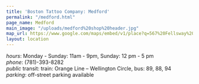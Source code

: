 ```yaml
---
title: 'Boston Tattoo Company: Medford'
permalink: "/medford.html"
page_name: Medford
main_image: "/uploads/medford%20shop%20header.jpg"
map_url: https://www.google.com/maps/embed/v1/place?q=567%20Fellsway%20Medford%2C%20MA%2002155%20(781)%20393-8282&key=AIzaSyByok5-JLiYZzpwESlPJ7kcTqJeu4aT1TY
layout: location
---
```


*hours*: Monday - Sunday: 11am - 9pm, Sunday: 12 pm - 5 pm  
*phone*: (781)-393-8282  
*public* transit: train: Orange Line – Wellington Circle, bus: 89, 88, 94  
*parking*: off-street parking available
